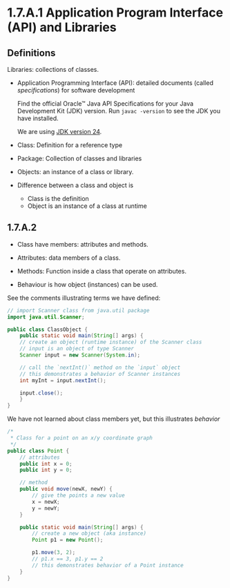 # 1.7.A.1 Application Program Interface (API) and Libraries

## Definitions

Libraries: collections of classes.

* Application Programming Interface (API): detailed documents (called *specifications*) for software development

  Find the official Oracle™ Java API Specifications for your Java Development Kit (JDK) version. Run `javac -version` to see the JDK you have installed.

  We are using [JDK version 24](https://docs.oracle.com/en/java/javase/24/docs/api/index.html).

* Class: Definition for a reference type

* Package: Collection of classes and libraries

* Objects: an instance of a class or library.

* Difference between a class and object is
  * Class is the definition
  * Object is an instance of a class at runtime

## 1.7.A.2

* Class have members: attributes and methods.

* Attributes: data members of a class.

* Methods: Function inside a class that operate on attributes.

* Behaviour is how object (instances) can be used.

See the comments illustrating terms we have defined:

```java
// import Scanner class from java.util package
import java.util.Scanner;

public class ClassObject {
    public static void main(String[] args) {
    // create an object (runtime instance) of the Scanner class
    // input is an object of type Scanner
    Scanner input = new Scanner(System.in);

    // call the `nextInt()` method on the `input` object
    // this demonstrates a behavior of Scanner instances
    int myInt = input.nextInt();

    input.close();
    }
}
```

We have not learned about class members yet, but this illustrates *behavior*

```java
/*
 * Class for a point on an x/y coordinate graph
 */
public class Point {
    // attributes
    public int x = 0;
    public int y = 0;

    // method
    public void move(newX, newY) {
        // give the points a new value
        x = newX;
        y = newY;
    }

    public static void main(String[] args) {
        // create a new object (aka instance)
        Point p1 = new Point();

        p1.move(3, 2);
        // p1.x == 3, p1.y == 2
        // this demonstrates behavior of a Point instance
    }
}
```
